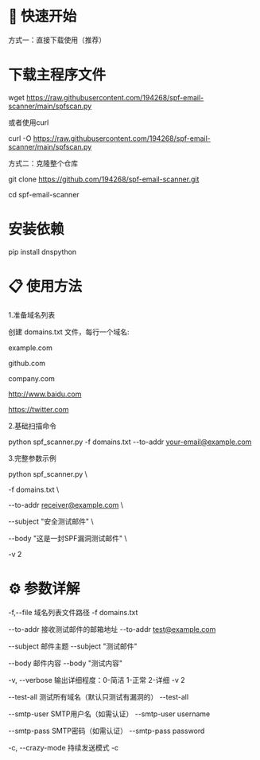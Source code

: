 # 🚀 快速开始

方式一：直接下载使用（推荐）

# 下载主程序文件
wget https://raw.githubusercontent.com/194268/spf-email-scanner/main/spfscan.py

或者使用curl

curl -O https://raw.githubusercontent.com/194268/spf-email-scanner/main/spfscan.py

方式二：克隆整个仓库

git clone https://github.com/194268/spf-email-scanner.git

cd spf-email-scanner

# 安装依赖

pip install dnspython

# 📋 使用方法

1.准备域名列表

   创建 domains.txt 文件，每行一个域名:
   
   example.com
   
   github.com
   
   company.com
   
   http://www.baidu.com
   
   https://twitter.com
   
2.基础扫描命令

   python spf_scanner.py -f domains.txt --to-addr your-email@example.com
   
3.完整参数示例
   
   python spf_scanner.py \
   
  -f domains.txt \
  
  --to-addr receiver@example.com \
  
  --subject "安全测试邮件" \
  
  --body "这是一封SPF漏洞测试邮件" \
  
  -v 2
  
# ⚙️ 参数详解

-f,--file	      域名列表文件路径	                      -f       domains.txt

--to-addr	      接收测试邮件的邮箱地址		            --to-addr test@example.com

--subject	      邮件主题		                           --subject "测试邮件"

--body	         邮件内容		                           --body "测试内容"

-v, --verbose	   输出详细程度：0-简洁 1-正常 2-详细		-v 2

--test-all	      测试所有域名（默认只测试有漏洞的）		--test-all

--smtp-user	      SMTP用户名（如需认证）		            --smtp-user username

--smtp-pass	      SMTP密码（如需认证）		                 --smtp-pass password

-c, --crazy-mode	持续发送模式		                        -c
   
